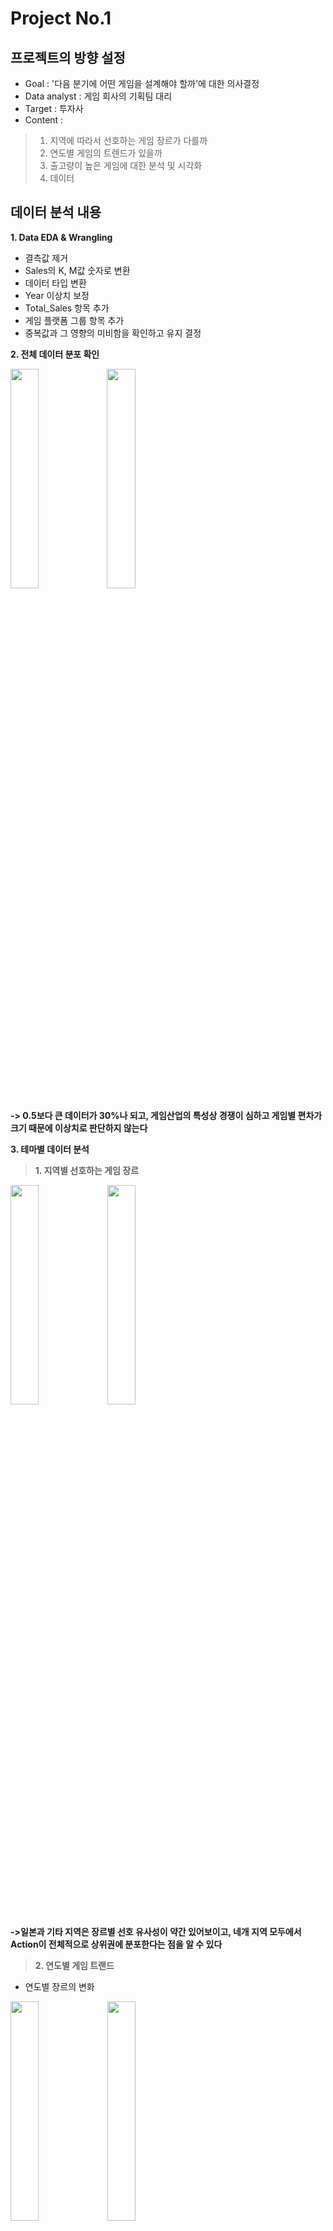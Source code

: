 # Project No.1

## 프로젝트의 방향 설정

- Goal :  '다음 분기에 어떤 게임을 설계해야 할까'에 대한 의사결정
- Data analyst : 게임 회사의 기획팀 대리 
- Target : 투자사
- Content :
> 1. 지역에 따라서 선호하는 게임 장르가 다를까 
> 2. 연도별 게임의 트렌드가 있을까
> 3. 출고량이 높은 게임에 대한 분석 및 시각화
> 4. 데이터 

## 데이터 분석 내용

**1. Data EDA & Wrangling** 
- 결측값 제거 
- Sales의 K, M값 숫자로 변환 
- 데이터 타입 변환
- Year 이상치 보정
- Total_Sales 항목 추가
- 게임 플랫폼 그룹 항목 추가
- 중복값과 그 영향의 미비함을 확인하고 유지 결정

**2. 전체 데이터 분포 확인**

<image src="https://user-images.githubusercontent.com/114864819/200472742-81995d02-1bed-46df-b730-50269c739058.png" width="30%" align="left">
<image src="https://user-images.githubusercontent.com/114864819/200472764-c5d7d1c7-133d-4eb2-b470-ce39af39bf31.png" width="30%">

**-> 0.5보다 큰 데이터가 30%나 되고, 게임산업의 특성상 경쟁이 심하고 게임별 편차가 크기 때문에 이상치로 판단하지 않는다**

**3. 테마별 데이터 분석**
> **1. 지역별 선호하는 게임 장르**      
                                                                                                                                       
<image src="https://user-images.githubusercontent.com/114864819/200473096-535575d7-4035-4e57-b632-0a33d7c7e653.png" width="30%" height="30%">
<image src="https://user-images.githubusercontent.com/114864819/200473179-ba9dfa6e-e9b2-4765-9bd5-3f9b44bde889.png" width="30%" height="30%">

**->일본과 기타 지역은 장르별 선호 유사성이 약간 있어보이고, 네개 지역 모두에서 Action이 전체적으로 상위권에 분포한다는 점을 알 수 있다**



> **2. 연도별 게임 트랜드**

- 연도별 장르의 변화          
                                                                                                                                            
<image src="https://user-images.githubusercontent.com/114864819/200477072-b85e7497-4c15-4397-9316-5eb905e7c474.png" width="30%" height="30%">
<image src="https://user-images.githubusercontent.com/114864819/200477202-091766cf-6cf0-4942-8ad5-5a5d29eef125.png" width="30%" height="30%">

- 연도별 플랫폼 변화 확인

<image src="https://user-images.githubusercontent.com/114864819/200477339-6a8e9611-6ab2-4f60-8a04-08f6f1650813.png" width="30%" height="30%"/>

- 연도별 퍼블리셔 변화 확인
                                                                                                                                            
<image src="https://user-images.githubusercontent.com/114864819/200477414-7ac5c77d-e425-42d7-81fa-624c455ce5f9.png" width="30%" height="30%"/>

**장르 : 연도별 장르의 변화가 매우 다양하지만 전반적으로 Action의 비중이 높아 보인다. <br> 지역 : 전 기간을 통틀어 북미시장과 유럽시장이 선전하고 있다 <br> 플랫폼 : 콘솔 플랫폼이 가장 크고 Portable 게임시장은 점점 감소하는 추세이다 <br> 퍼블리셔 : 상위 10개사의 분포를 보면 연도별 뚜렷한 독점 추세가 없이 매년 바뀌므로 경쟁이 치열한 것으로 보인다**


> **3. 출고량이 높은 게임에 대한 분석 및 시각화**
- 상위 50위 게임의 전체 데이터에서의 비중 확인
                                                                                                                                            
<image src="https://user-images.githubusercontent.com/114864819/200477865-077a2866-aab4-4172-92ac-4f528a537e90.png" width="30%" height="30%"/>

**상위 50개의 게임이 전체 출고량의 대부분을 차지한다는 것을 알 수 있다**

- 장르별 특징
                                                                                                                                            
<image src="https://user-images.githubusercontent.com/114864819/200478144-e43603ca-a8ef-48d6-aade-3a9210d4283d.png" width="30%" height="30%"/>

- 플랫폼별 특징
                                                                                                                                            
<image src="https://user-images.githubusercontent.com/114864819/200478431-9f829a98-0e19-4f7f-b9ce-676749038bf6.png" width="30%" height="30%">
<image src="https://user-images.githubusercontent.com/114864819/200478393-74ea2c3a-0df9-4ca3-a6ec-7a1a90937993.png" width="30%" height="30%">

- 퍼블리셔별 특징

<image src="https://user-images.githubusercontent.com/114864819/200478665-565acc71-39e2-4410-b005-98b8dad7649e.png" width="30%" height="30%">
<image src="https://user-images.githubusercontent.com/114864819/200478712-fd253e6f-faea-4b76-8288-305aa4255aae.png" width="30%" height="30%">


**요약 : 출고량이 높은 상위 50개 게임을 분석해보면, 가장 많이 사용된 플랫폼이 이고 콘솔이고, 2007년과 2013년도에 게임 출고량이 다소 많다는 걸 알 수 있다. 퍼블리셔는 Electronic Arts가 가장 출고량이 많으며 Activision이 뒤따르는데 두 퍼블리셔별 개발 장르는 다양하다. 전체 상위 50개 게임의 장르는 Action이 가장 큰 부분을 차지한다. Action장르의 다른 장르와의 상관관계는 전혀 없어 보인다.**

**4. 결론 : 다음 분기에 어떤 게임을 출시할까?**

**-Action/Shooter 장르 </br> -콘솔 플랫폼, 그러나 2015년 이후 데이터가 없어 분석할 수 없었지만 현재 게임시장에서 큰 파이를 차지하는 모바일 플랫폼 활용도 고려 </br> -Electronic Arts사/Ubisoft의 액션/슈팅 게임을 참고하여 개발하도록 함**



